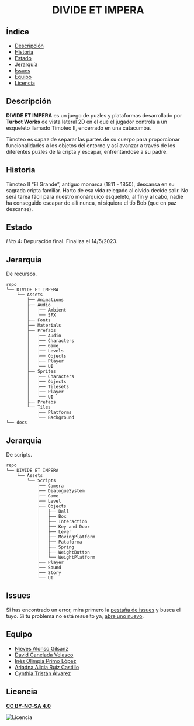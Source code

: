 <h1 align="center"><b>DIVIDE ET IMPERA</b></h1>

## Índice

- [Descripción](#descripción)
- [Historia](#Historia)
- [Estado](#estado)
- [Jerarquía](#jerarquía)
- [Issues](#issues)
- [Equipo](#equipo)
- [Licencia](#licencia)


## Descripción

__DIVIDE ET IMPERA__ es un juego de puzles y plataformas desarrollado por __Turbot Works__ de vista lateral 2D en el que el jugador controla a un esqueleto llamado Timoteo II, encerrado en una catacumba. 

Timoteo es capaz de separar las partes de su cuerpo para proporcionar funcionalidades a los objetos del entorno y así avanzar a través de los diferentes puzles de la cripta y escapar, enfrentándose a su padre.

## Historia

Timoteo II “El Grande”, antiguo monarca (1811 - 1850), descansa en su sagrada cripta familiar. Harto de esa vida relegado al olvido decide salir. No será tarea fácil para nuestro monárquico esqueleto, al fin y al cabo, nadie ha conseguido escapar de allí nunca, ni siquiera el tío Bob (que en paz descanse).

## Estado

*Hito 4:* Depuración final.
Finaliza el 14/5/2023.

## Jerarquía

De recursos. 

```text
repo
└── DIVIDE ET IMPERA
    └── Assets
        ├── Animations
        ├── Audio
        │   ├── Ambient
        │   └── SFX
        ├── Fonts
        ├── Materials
        ├── Prefabs
        │   ├── Audio
        │   ├── Characters
        │   ├── Game
        │   ├── Levels
        │   ├── Objects
        │   ├── Player
        │   └── UI
        ├── Sprites 
        │   ├── Characters
        │   ├── Objects
        │   ├── Tilesets
        │   ├── Player
        │   └── UI
        ├── Prefabs
        └── Tiles
            ├── Platforms
            └── Background
└── docs
```

## Jerarquía

De scripts. 

```text
repo
└── DIVIDE ET IMPERA
    └── Assets
        └── Scripts
            ├── Camera
            ├── DialogueSystem
            ├── Game
            ├── Level
            ├── Objects
            │   ├── Ball
            │   ├── Box
            │   ├── Interaction
            │   ├── Key and Door
            │   ├── Lever
            │   ├── MovingPlatform
            │   ├── Pataforma
            │   ├── Spring
            │   ├── WeightButton
            │   └── WeightPlatform
            ├── Player
            ├── Sound
            ├── Story
            └── UI
```
## Issues

Si has encontrado un error, mira primero la [pestaña de issues](https://github.com/Proyectos1-FDI-UCM/c2223-Grupo06/issues) y busca el tuyo. Si tu problema no está resuelto ya, [abre uno nuevo](https://github.com/Proyectos1-FDI-UCM/c2223-Grupo06/issues/new).

## Equipo

+ [Nieves Alonso Gilsanz](https://github.com/nievesag)
+ [David Canelada Velasco](https://github.com/David-104)
+ [Inés Olimpia Primo López](https://github.com/ineprimo)
+ [Ariadna Alicia Ruiz Castillo](https://github.com/ariadnarc) 
+ [Cynthia Tristán Álvarez](https://github.com/cyntrist) 

## Licencia

[**CC BY-NC-SA 4.0**](https://creativecommons.org/licenses/by-nc-sa/4.0/deed.en)

![Licencia](https://i.creativecommons.org/l/by-nc-sa/4.0/88x31.png)
